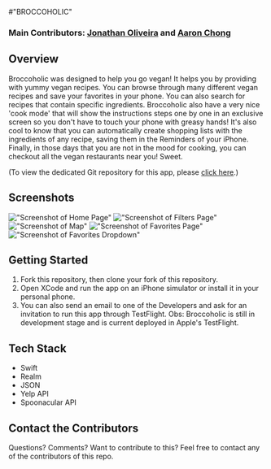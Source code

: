 #"BROCCOHOLIC"
### Main Contributors: [Jonathan Oliveira](https://github.com/jonthejon) and [Aaron Chong](https://github.com/coolronex)

## Overview

Broccoholic was designed to help you go vegan! It helps you by providing with yummy vegan recipes. You can browse through many different vegan recipes and save your favorites in your phone. You can also search for recipes that contain specific ingredients. Broccoholic also have a very nice 'cook mode' that will show the instructions steps one by one in an exclusive screen so you don't have to touch your phone with greasy hands! It's also cool to know that you can automatically create shopping lists with the ingredients of any recipe, saving them in the Reminders of your iPhone. Finally, in those days that you are not in the mood for cooking, you can checkout all the vegan restaurants near you! Sweet.

(To view the dedicated Git repository for this app, please [click here](https://github.com/jonthejon/Broccoholic).)

## Screenshots

!["Screenshot of Home Page"](https://raw.githubusercontent.com/hounslow/final-lhl-project/master/docs/homepage.png)
!["Screenshot of Filters Page"](https://raw.githubusercontent.com/hounslow/final-lhl-project/master/docs/filters.png)
!["Screenshot of Map"](https://raw.githubusercontent.com/hounslow/final-lhl-project/master/docs/map.png)
!["Screenshot of Favorites Page"](https://raw.githubusercontent.com/hounslow/final-lhl-project/master/docs/favorites.png)
!["Screenshot of Favorites Dropdown"](https://raw.githubusercontent.com/hounslow/final-lhl-project/master/docs/filters-dropdown.png)

## Getting Started

1. Fork this repository, then clone your fork of this repository.
2. Open XCode and run the app on an iPhone simulator or install it in your personal phone.
3. You can also send an email to one of the Developers and ask for an invitation to run this app through TestFlight.
Obs: Broccoholic is still in development stage and is current deployed in Apple's TestFlight.

## Tech Stack

- Swift
- Realm
- JSON
- Yelp API
- Spoonacular API

## Contact the Contributors

Questions? Comments? Want to contribute to this? Feel free to contact any of the contributors of this repo.
